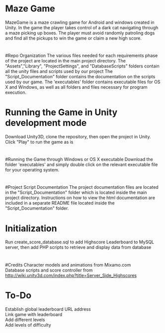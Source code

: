 # Maze Game
MazeGame is a maze crawling game for Android and windows created in Unity.
In the game the player takes control of a dark cat navigating through a maze picking up boxes. The player must avoid randomly patroling dogs and find all the pickups to win the game or claim a new high score.
# 
#Repo Organization
The various files needed for each requirements phase of the project are located in the main project directory.
The "Assets","Library", "ProjectSettings", and "DatabaseScripts" folders contain all the unity files and scripts used by our project
The "Script_Documentation" folder contains the documentation on the scripts used by our game.
The 'executables' folder contains executable files for OS X and Windows, as well as all folders and files necessary for program execution.
#
# Running the Game in Unity development mode
Download Unity3D, clone the repository, then open the project in Unity. Click "Play" to run the game as is
#
#Running the Game through Windows or OS X executable
Download the folder 'executables' and simply double click on the relevant executable file for your operating system.
#
#Project Script Documentation
The project documentation files are located in the "Script_Documentation" folder which is located inside the main project directory.
Instructions on how to view the html documentation are included in a separate README file located inside the "Script_Documentation" folder.
#



# Initialization
Run create_score_database.sql to add Highscore Leaderboard to MySQL server, then add PHP scripts to retrieve and display data from database
#



#
#Credits
Character models and animations from Mixamo.com  
Database scripts and score controller from http://wiki.unity3d.com/index.php?title=Server_Side_Highscores  
#

# To-Do
Establish global leaderboard URL address  
Link game with leaderboard  
Add different levels  
Add levels of difficulty

